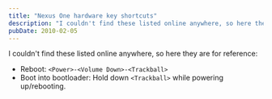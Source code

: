 ```yaml
---
title: "Nexus One hardware key shortcuts"
description: "I couldn't find these listed online anywhere, so here they are for reference:Reboot: --Boot into bootloader: Hold down  while powering up/rebooting."
pubDate: 2010-02-05
---
```


I couldn't find these listed online anywhere, so here they are for reference:

- Reboot: `<Power>-<Volume Down>-<Trackball>`
- Boot into bootloader: Hold down `<Trackball>` while powering up/rebooting.